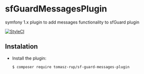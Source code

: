 # sfGuardMessagesPlugin

symfony 1.x plugin to add messages functionality to sfGuard plugin

[![StyleCI](https://styleci.io/repos/49583483/shield?style=plastic&branch=master)](https://styleci.io/repos/49583483)

## Instalation

  * Install the plugin:

    ~~~sh
    $ composer require tomasz-rup/sf-guard-messages-plugin
    ~~~
